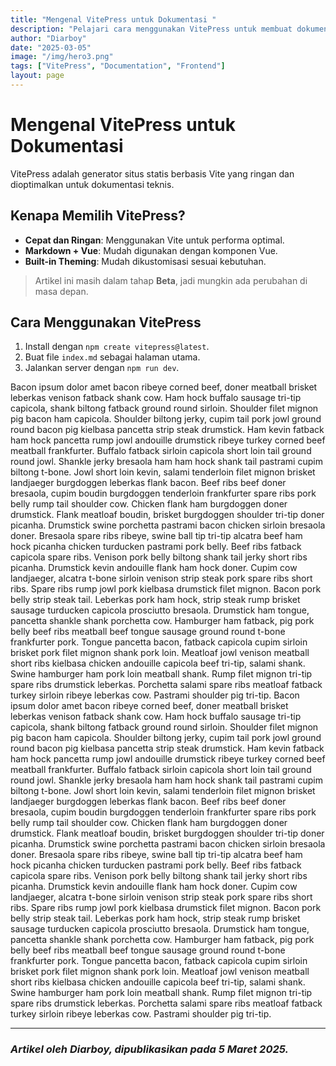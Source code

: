 ```yaml
---
title: "Mengenal VitePress untuk Dokumentasi "
description: "Pelajari cara menggunakan VitePress untuk membuat dokumentasi yang ringan, cepat, dan mudah dikustomisasi."
author: "Diarboy"
date: "2025-03-05"
image: "/img/hero3.png"
tags: ["VitePress", "Documentation", "Frontend"]
layout: page
---
```


<Blog>

# Mengenal VitePress untuk Dokumentasi  

VitePress adalah generator situs statis berbasis Vite yang ringan dan dioptimalkan untuk dokumentasi teknis.  

## Kenapa Memilih VitePress?
- **Cepat dan Ringan**: Menggunakan Vite untuk performa optimal.  
- **Markdown + Vue**: Mudah digunakan dengan komponen Vue.  
- **Built-in Theming**: Mudah dikustomisasi sesuai kebutuhan.  

> Artikel ini masih dalam tahap **Beta**, jadi mungkin ada perubahan di masa depan.

## Cara Menggunakan VitePress
1. Install dengan `npm create vitepress@latest`.
2. Buat file `index.md` sebagai halaman utama.
3. Jalankan server dengan `npm run dev`.

Bacon ipsum dolor amet bacon ribeye corned beef, doner meatball brisket leberkas venison fatback shank cow. Ham hock buffalo sausage tri-tip capicola, shank biltong fatback ground round sirloin. Shoulder filet mignon pig bacon ham capicola. Shoulder biltong jerky, cupim tail pork jowl ground round bacon pig kielbasa pancetta strip steak drumstick. Ham kevin fatback ham hock pancetta rump jowl andouille drumstick ribeye turkey corned beef meatball frankfurter. Buffalo fatback sirloin capicola short loin tail ground round jowl. Shankle jerky bresaola ham ham hock shank tail pastrami cupim biltong t-bone. Jowl short loin kevin, salami tenderloin filet mignon brisket landjaeger burgdoggen leberkas flank bacon. Beef ribs beef doner bresaola, cupim boudin burgdoggen tenderloin frankfurter spare ribs pork belly rump tail shoulder cow. Chicken flank ham burgdoggen doner drumstick. Flank meatloaf boudin, brisket burgdoggen shoulder tri-tip doner picanha. Drumstick swine porchetta pastrami bacon chicken sirloin bresaola doner. Bresaola spare ribs ribeye, swine ball tip tri-tip alcatra beef ham hock picanha chicken turducken pastrami pork belly. Beef ribs fatback capicola spare ribs. Venison pork belly biltong shank tail jerky short ribs picanha. Drumstick kevin andouille flank ham hock doner. Cupim cow landjaeger, alcatra t-bone sirloin venison strip steak pork spare ribs short ribs. Spare ribs rump jowl pork kielbasa drumstick filet mignon. Bacon pork belly strip steak tail. Leberkas pork ham hock, strip steak rump brisket sausage turducken capicola prosciutto bresaola. Drumstick ham tongue, pancetta shankle shank porchetta cow. Hamburger ham fatback, pig pork belly beef ribs meatball beef tongue sausage ground round t-bone frankfurter pork. Tongue pancetta bacon, fatback capicola cupim sirloin brisket pork filet mignon shank pork loin. Meatloaf jowl venison meatball short ribs kielbasa chicken andouille capicola beef tri-tip, salami shank. Swine hamburger ham pork loin meatball shank. Rump filet mignon tri-tip spare ribs drumstick leberkas. Porchetta salami spare ribs meatloaf fatback turkey sirloin ribeye leberkas cow. Pastrami shoulder pig tri-tip. Bacon ipsum dolor amet bacon ribeye corned beef, doner meatball brisket leberkas venison fatback shank cow. Ham hock buffalo sausage tri-tip capicola, shank biltong fatback ground round sirloin. Shoulder filet mignon pig bacon ham capicola. Shoulder biltong jerky, cupim tail pork jowl ground round bacon pig kielbasa pancetta strip steak drumstick. Ham kevin fatback ham hock pancetta rump jowl andouille drumstick ribeye turkey corned beef meatball frankfurter. Buffalo fatback sirloin capicola short loin tail ground round jowl. Shankle jerky bresaola ham ham hock shank tail pastrami cupim biltong t-bone. Jowl short loin kevin, salami tenderloin filet mignon brisket landjaeger burgdoggen leberkas flank bacon. Beef ribs beef doner bresaola, cupim boudin burgdoggen tenderloin frankfurter spare ribs pork belly rump tail shoulder cow. Chicken flank ham burgdoggen doner drumstick. Flank meatloaf boudin, brisket burgdoggen shoulder tri-tip doner picanha. Drumstick swine porchetta pastrami bacon chicken sirloin bresaola doner. Bresaola spare ribs ribeye, swine ball tip tri-tip alcatra beef ham hock picanha chicken turducken pastrami pork belly. Beef ribs fatback capicola spare ribs. Venison pork belly biltong shank tail jerky short ribs picanha. Drumstick kevin andouille flank ham hock doner. Cupim cow landjaeger, alcatra t-bone sirloin venison strip steak pork spare ribs short ribs. Spare ribs rump jowl pork kielbasa drumstick filet mignon. Bacon pork belly strip steak tail. Leberkas pork ham hock, strip steak rump brisket sausage turducken capicola prosciutto bresaola. Drumstick ham tongue, pancetta shankle shank porchetta cow. Hamburger ham fatback, pig pork belly beef ribs meatball beef tongue sausage ground round t-bone frankfurter pork. Tongue pancetta bacon, fatback capicola cupim sirloin brisket pork filet mignon shank pork loin. Meatloaf jowl venison meatball short ribs kielbasa chicken andouille capicola beef tri-tip, salami shank. Swine hamburger ham pork loin meatball shank. Rump filet mignon tri-tip spare ribs drumstick leberkas. Porchetta salami spare ribs meatloaf fatback turkey sirloin ribeye leberkas cow. Pastrami shoulder pig tri-tip.

---

### _Artikel oleh **Diarboy**, dipublikasikan pada **5 Maret 2025**._
</Blog>



